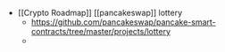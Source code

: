 - [[Crypto Roadmap]] [[pancakeswap]] lottery
	- https://github.com/pancakeswap/pancake-smart-contracts/tree/master/projects/lottery
	-